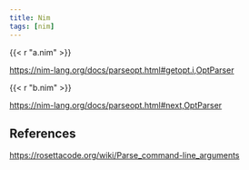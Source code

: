 ```yaml
---
title: Nim
tags: [nim]
---
```


{{< r "a.nim" >}}

<https://nim-lang.org/docs/parseopt.html#getopt.i,OptParser>

{{< r "b.nim" >}}

<https://nim-lang.org/docs/parseopt.html#next,OptParser>

## References

<https://rosettacode.org/wiki/Parse_command-line_arguments>
